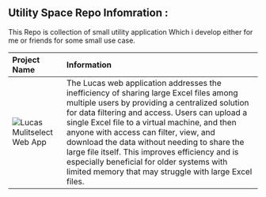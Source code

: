 ## Utility Space Repo Infomration :
This Repo is collection of small utility application Which i develop either for me or friends for some small use case. 

| Project Name         | Information |
|:---------------------|:-----------------------------------------|
| ![Lucas Mulitselect Web App]([RepoSubfolderlink](https://github.com/abyshergill/utility_space/tree/main/Lucas%20Mulitselect%20Web%20App))  | The Lucas web application addresses the inefficiency of sharing large Excel files among multiple users by providing a centralized solution for data filtering and access. Users can upload a single Excel file to a virtual machine, and then anyone with access can filter, view, and download the data without needing to share the large file itself. This improves efficiency and is especially beneficial for older systems with limited memory that may struggle with large Excel files.


